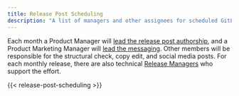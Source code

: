 ```yaml
---
title: Release Post Scheduling
description: "A list of managers and other assignees for scheduled GitLab release posts."
---
```


Each month a Product Manager will [lead the release post authorship](/handbook/marketing/blog#release-post-manager), and a Product Marketing Manager will [lead the messaging](/handbook/marketing/blog#pmm-lead). Other members will be responsible for the structural check, copy edit, and social media posts. For each monthly release, there are also technical [Release Managers](https://about.gitlab.com/community/release-managers/) who support the effort.

{{< release-post-scheduling >}}
